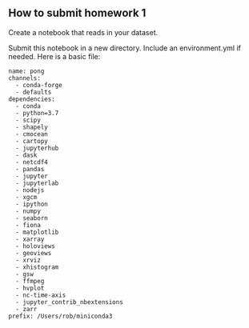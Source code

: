 ## How to submit homework 1

Create a notebook that reads in your dataset. 

Submit this notebook in a new directory. Include an environment.yml if needed. Here is a basic file:

    name: pong
    channels:
      - conda-forge
      - defaults
    dependencies:
      - conda
      - python=3.7
      - scipy
      - shapely
      - cmocean
      - cartopy
      - jupyterhub
      - dask
      - netcdf4
      - pandas
      - jupyter
      - jupyterlab
      - nodejs
      - xgcm
      - ipython
      - numpy
      - seaborn
      - fiona
      - matplotlib
      - xarray
      - holoviews
      - geoviews
      - xrviz
      - xhistogram
      - gsw
      - ffmpeg
      - hvplot
      - nc-time-axis
      - jupyter_contrib_nbextensions
      - zarr
    prefix: /Users/rob/miniconda3
